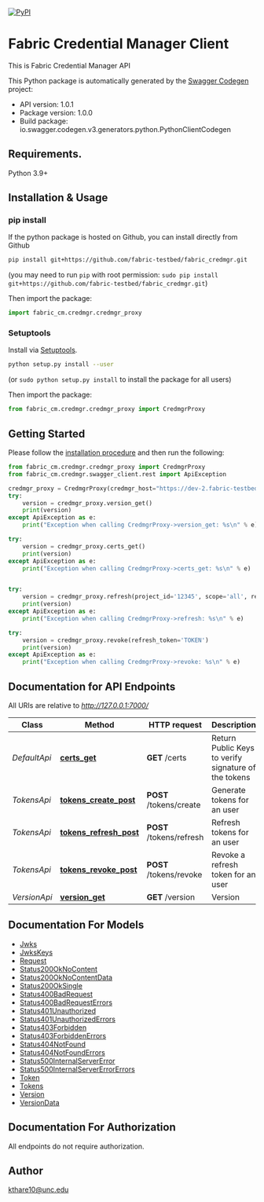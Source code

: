 [![PyPI](https://img.shields.io/pypi/v/fabric_credmgr_client?style=plastic)](https://pypi.org/project/fabric_credmgr_client/)

# Fabric Credential Manager Client
This is Fabric Credential Manager API

This Python package is automatically generated by the [Swagger Codegen](https://github.com/swagger-api/swagger-codegen) project:

- API version: 1.0.1
- Package version: 1.0.0
- Build package: io.swagger.codegen.v3.generators.python.PythonClientCodegen

## Requirements.

Python 3.9+

## Installation & Usage
### pip install

If the python package is hosted on Github, you can install directly from Github

```sh
pip install git+https://github.com/fabric-testbed/fabric_credmgr.git
```
(you may need to run `pip` with root permission: `sudo pip install git+https://github.com/fabric-testbed/fabric_credmgr.git`)

Then import the package:
```python
import fabric_cm.credmgr.credmgr_proxy 
```

### Setuptools

Install via [Setuptools](http://pypi.python.org/pypi/setuptools).

```sh
python setup.py install --user
```
(or `sudo python setup.py install` to install the package for all users)

Then import the package:
```python
from fabric_cm.credmgr.credmgr_proxy import CredmgrProxy
```

## Getting Started

Please follow the [installation procedure](#installation--usage) and then run the following:

```python
from fabric_cm.credmgr.credmgr_proxy import CredmgrProxy
from fabric_cm.credmgr.swagger_client.rest import ApiException

credmgr_proxy = CredmgrProxy(credmgr_host="https://dev-2.fabric-testbed.net/")
try:
    version = credmgr_proxy.version_get()
    print(version)
except ApiException as e:
    print("Exception when calling CredmgrProxy->version_get: %s\n" % e)

try:
    version = credmgr_proxy.certs_get()
    print(version)
except ApiException as e:
    print("Exception when calling CredmgrProxy->certs_get: %s\n" % e)


try:
    version = credmgr_proxy.refresh(project_id='12345', scope='all', refresh_token='TOKEN')
    print(version)
except ApiException as e:
    print("Exception when calling CredmgrProxy->refresh: %s\n" % e)

try:
    version = credmgr_proxy.revoke(refresh_token='TOKEN')
    print(version)
except ApiException as e:
    print("Exception when calling CredmgrProxy->revoke: %s\n" % e)

```

## Documentation for API Endpoints

All URIs are relative to *http://127.0.0.1:7000/*

Class | Method | HTTP request | Description
------------ | ------------- | ------------- | -------------
*DefaultApi* | [**certs_get**](docs/DefaultApi.md#certs_get) | **GET** /certs | Return Public Keys to verify signature of the tokens
*TokensApi* | [**tokens_create_post**](docs/TokensApi.md#tokens_create_post) | **POST** /tokens/create | Generate tokens for an user
*TokensApi* | [**tokens_refresh_post**](docs/TokensApi.md#tokens_refresh_post) | **POST** /tokens/refresh | Refresh tokens for an user
*TokensApi* | [**tokens_revoke_post**](docs/TokensApi.md#tokens_revoke_post) | **POST** /tokens/revoke | Revoke a refresh token for an user
*VersionApi* | [**version_get**](docs/VersionApi.md#version_get) | **GET** /version | Version

## Documentation For Models

 - [Jwks](docs/Jwks.md)
 - [JwksKeys](docs/JwksKeys.md)
 - [Request](docs/Request.md)
 - [Status200OkNoContent](docs/Status200OkNoContent.md)
 - [Status200OkNoContentData](docs/Status200OkNoContentData.md)
 - [Status200OkSingle](docs/Status200OkSingle.md)
 - [Status400BadRequest](docs/Status400BadRequest.md)
 - [Status400BadRequestErrors](docs/Status400BadRequestErrors.md)
 - [Status401Unauthorized](docs/Status401Unauthorized.md)
 - [Status401UnauthorizedErrors](docs/Status401UnauthorizedErrors.md)
 - [Status403Forbidden](docs/Status403Forbidden.md)
 - [Status403ForbiddenErrors](docs/Status403ForbiddenErrors.md)
 - [Status404NotFound](docs/Status404NotFound.md)
 - [Status404NotFoundErrors](docs/Status404NotFoundErrors.md)
 - [Status500InternalServerError](docs/Status500InternalServerError.md)
 - [Status500InternalServerErrorErrors](docs/Status500InternalServerErrorErrors.md)
 - [Token](docs/Token.md)
 - [Tokens](docs/Tokens.md)
 - [Version](docs/Version.md)
 - [VersionData](docs/VersionData.md)

## Documentation For Authorization

 All endpoints do not require authorization.


## Author

kthare10@unc.edu
